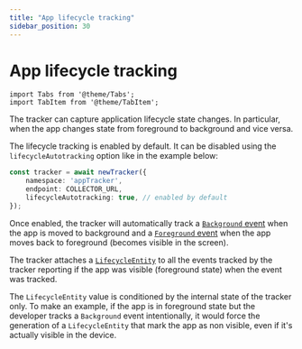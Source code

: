 ```yaml
---
title: "App lifecycle tracking"
sidebar_position: 30
---
```


# App lifecycle tracking

```mdx-code-block
import Tabs from '@theme/Tabs';
import TabItem from '@theme/TabItem';
```

The tracker can capture application lifecycle state changes. In particular, when the app changes state from foreground to background and vice versa.

The lifecycle tracking is enabled by default. It can be disabled using the `lifecycleAutotracking` option like in the example below:

```typescript
const tracker = await newTracker({
    namespace: 'appTracker',
    endpoint: COLLECTOR_URL,
    lifecycleAutotracking: true, // enabled by default
});
```

Once enabled, the tracker will automatically track a [`Background` event](/docs/events/ootb-data/mobile-lifecycle-events/index.md#background-event) when the app is moved to background and a [`Foreground` event](/docs/events/ootb-data/mobile-lifecycle-events/index.md#foreground-event) when the app moves back to foreground (becomes visible in the screen).

The tracker attaches a [`LifecycleEntity`](/docs/events/ootb-data/mobile-lifecycle-events/index.md#lifecycle-context-entity) to all the events tracked by the tracker reporting if the app was visible (foreground state) when the event was tracked.

The `LifecycleEntity` value is conditioned by the internal state of the tracker only. To make an example, if the app is in foreground state but the developer tracks a `Background` event intentionally, it would force the generation of a `LifecycleEntity` that mark the app as non visible, even if it's actually visible in the device.
